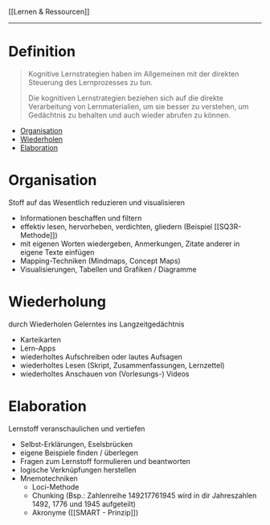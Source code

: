 [[Lernen & Ressourcen]]

---

# Definition
>Kognitive Lernstrategien haben im Allgemeinen mit der direkten Steuerung des Lernprozesses zu tun.
>
>Die kognitiven Lernstrategien beziehen sich auf die direkte Verarbeitung von Lernmaterialien, um sie besser zu verstehen, um Gedächtnis zu behalten und auch wieder abrufen zu können.
- [Organisation](#organisation)
- [Wiederholen](#wiederholung)
- [Elaboration](#elaboration)

# Organisation
Stoff auf das Wesentlich reduzieren und visualisieren

- Informationen beschaffen und filtern
- effektiv lesen, hervorheben, verdichten, gliedern (Beispiel [[SQ3R-Methode]])
- mit eigenen Worten wiedergeben, Anmerkungen, Zitate anderer in eigene Texte einfügen
- Mapping-Techniken (Mindmaps, Concept Maps)
- Visualisierungen, Tabellen und Grafiken / Diagramme

# Wiederholung
durch Wiederholen Gelerntes ins Langzeitgedächtnis

- Karteikarten
- Lern-Apps
- wiederholtes Aufschreiben oder lautes Aufsagen
- wiederholtes Lesen (Skript, Zusammenfassungen, Lernzettel)
- wiederholtes Anschauen von (Vorlesungs-) Videos

# Elaboration
Lernstoff veranschaulichen und vertiefen

- Selbst-Erklärungen, Eselsbrücken
- eigene Beispiele finden / überlegen
- Fragen zum Lernstoff formulieren und beantworten
- logische Verknüpfungen herstellen
- Mnemotechniken
	- Loci-Methode
	- Chunking (Bsp.: Zahlenreihe 149217761945 wird in dir Jahreszahlen 1492, 1776 und 1945 aufgeteilt)
	- Akronyme ([[SMART - Prinzip]])
